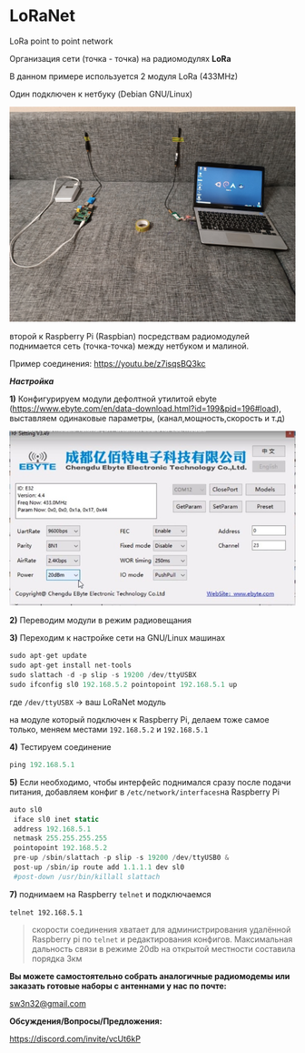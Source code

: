 # LoRaNet
LoRa point to point network

Организация сети (точка - точка) на радиомодулях **LoRa** 

В данном примере используется 2 модуля LoRa (433MHz)

Один подключен к нетбуку (Debian GNU/Linux)

![image](https://raw.githubusercontent.com/sw3nlab/LoRaNet/main/img.jpg)


второй к Raspberry Pi (Raspbian)
посредствам радиомодулей поднимается сеть (точка-точка) между нетбуком и малиной.

Пример соединения:
https://youtu.be/z7isqsBQ3kc


***Настройка***

**1)** Конфигурируем модули дефолтной утилитой ebyte (https://www.ebyte.com/en/data-download.html?id=199&pid=196#load), выставляем одинаковые параметры, (канал,мощность,скорость и т.д)
 
 ![image](https://raw.githubusercontent.com/sw3nlab/LoRaNet/main/7675431560100293369-1.jpg)

**2)** Переводим модули в режим радиовещания 

**3)** Переходим к настройке сети на GNU/Linux машинах


```php
sudo apt-get update
sudo apt-get install net-tools
sudo slattach -d -p slip -s 19200 /dev/ttyUSBX
sudo ifconfig sl0 192.168.5.2 pointopoint 192.168.5.1 up
```

где `/dev/ttyUSBX` -> ваш LoRaNet модуль

на модуле который подключен к Raspberry Pi, делаем тоже самое только, меняем местами `192.168.5.2` и `192.168.5.1`

**4)** Тестируем соединение 

```php
ping 192.168.5.1 
```

**5)** Если необходимо, чтобы интерфейс поднимался сразу после подачи питания, добавляем конфиг в `/etc/network/interfaces`на Raspberry Pi

```php
auto sl0
 iface sl0 inet static
 address 192.168.5.1
 netmask 255.255.255.255
 pointopoint 192.168.5.2
 pre-up /sbin/slattach -p slip -s 19200 /dev/ttyUSB0 &
 post-up /sbin/ip route add 1.1.1.1 dev sl0
 #post-down /usr/bin/killall slattach
```

**7)** поднимаем на Raspberry `telnet` и подключаемся 

`telnet 192.168.5.1`

>скорости соединения хватает для администрирования удалённой Raspberry pi по `telnet` и
редактирования конфигов. 
Максимальная дальность связи в режиме 20db на открытой местности составила порядка 3км

**Вы можете самостоятельно собрать аналогичные радиомодемы или заказать готовые наборы с антеннами у нас по почте:**

sw3n32@gmail.com

**Обсуждения/Вопросы/Предложения:**

https://discord.com/invite/vcUt6kP
